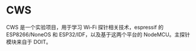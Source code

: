 # CWS
CWS 是一个实验项目，用于学习 Wi-Fi 探针相关技术，espressif 的 ESP8266/NoneOS 和 ESP32/IDF，以及基于这两个平台的 NodeMCU。主探针模块来自于 DOIT。

